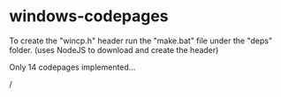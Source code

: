windows-codepages
=================

To create the "wincp.h" header run the "make.bat" file under the "deps" folder. (uses NodeJS to download and create the header)

Only 14 codepages implemented...

/
